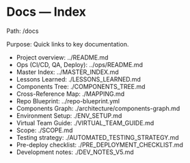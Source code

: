 # Docs — Index
Path: /docs

Purpose: Quick links to key documentation.

- Project overview: ../README.md
- Ops (CI/CD, QA, Deploy): ../ops/README.md
- Master Index: ../MASTER_INDEX.md
- Lessons Learned: ./LESSONS_LEARNED.md
- Components Tree: ./COMPONENTS_TREE.md
- Cross-Reference Map: ./MAPPING.md
- Repo Blueprint: ../repo-blueprint.yml
- Components Graph: ./architecture/components-graph.md
- Environment Setup: ./ENV_SETUP.md
- Virtual Team Guide: ./VIRTUAL_TEAM_GUIDE.md
- Scope: ./SCOPE.md
- Testing strategy: ./AUTOMATED_TESTING_STRATEGY.md
- Pre-deploy checklist: ./PRE_DEPLOYMENT_CHECKLIST.md
- Development notes: ./DEV_NOTES_V5.md

